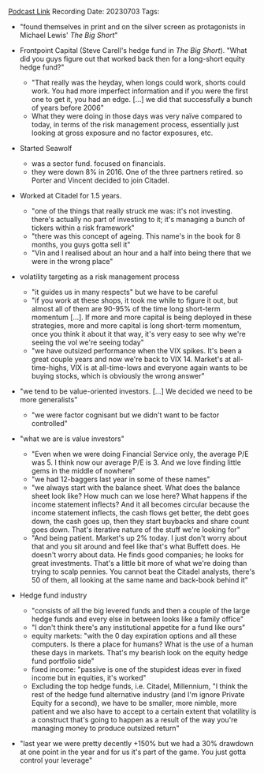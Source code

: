 
[Podcast Link](https://podcasts.apple.com/in/podcast/capital-allocators-inside-the-institutional/id1223764016?i=1000619105027)
Recording Date: 20230703
Tags: 

- "found themselves in print and on the silver screen as protagonists in Michael Lewis' *The Big Short*"
- Frontpoint Capital (Steve Carell's hedge fund in *The Big Short*). "What did you guys figure out that worked back then for a long-short equity hedge fund?"
	- "That really was the heyday, when longs could work, shorts could work. You had more imperfect information and if you were the first one to get it, you had an edge. [...] we did that successfully a bunch of years before 2006"
	- What they were doing in those days was very naïve compared to today, in terms of the risk management process, essentially just looking at gross exposure and no factor exposures, etc.
- Started Seawolf
	- was a sector fund. focused on financials.
	- they were down 8% in 2016. One of the three partners retired. so Porter and Vincent decided to join Citadel.
- Worked at Citadel for 1.5 years.
	- "one of the things that really struck me was: it's not investing. there's actually no part of investing to it; it's managing a bunch of tickers within a risk framework"
	- "there was this concept of ageing. This name's in the book for 8 months, you guys gotta sell it"
	- "Vin and I realised about an hour and a half into being there that we were in the wrong place"
- volatility targeting as a risk management process
	- "it guides us in many respects" but we have to be careful
	- "if you work at these shops, it took me while to figure it out, but almost all of them are 90-95% of the time long short-term momentum [...]. If more and more capital is being deployed in these strategies, more and more capital is long short-term momentum, once you think it about it that way, it's very easy to see why we're seeing the vol we're seeing today"
	- "we have outsized performance when the VIX spikes. It's been a great couple years and now we're back to VIX 14. Market's at all-time-highs, VIX is at all-time-lows and everyone again wants to be buying stocks, which is obviously the wrong answer"
- "we tend to be value-oriented investors. [...] We decided we need to be more generalists"
	- "we were factor cognisant but we didn't want to be factor controlled"
- "what we are is value investors"
	- "Even when we were doing Financial Service only, the average P/E was 5. I think now our average P/E is 3. And we love finding little gems in the middle of nowhere"
	- "we had 12-baggers last year in some of these names"
	- "we always start with the balance sheet. What does the balance sheet look like? How much can we lose here? What happens if the income statement inflects? And it all becomes circular because the income statement inflects, the cash flows get better, the debt goes down, the cash goes up, then they start buybacks and share count goes down. That's iterative nature of the stuff we're looking for"
	- "And being patient. Market's up 2% today. I just don't worry about that and you sit around and feel like that's what Buffett does. He doesn't worry about data. He finds good companies; he looks for great investments. That's a little bit more of what we're doing than trying to scalp pennies. You cannot beat the Citadel analysts, there's 50 of them, all looking at the same name and back-book behind it"

- Hedge fund industry
	- "consists of all the big levered funds and then a couple of the large hedge funds and every else in between looks like a family office"
	- "I don't think there's any institutional appetite for a fund like ours"
	- equity markets: "with the 0 day expiration options and all these computers. Is there a place for humans? What is the use of a human these days in markets. That's my bearish look on the equity hedge fund portfolio side"
	- fixed income: "passive is one of the stupidest ideas ever in fixed income but in equities, it's worked"
	- Excluding the top hedge funds, i.e. Citadel, Millennium, "I think the rest of the hedge fund alternative industry (and I'm ignore Private Equity for a second), we have to be smaller, more nimble, more patient and we also have to accept to a certain extent that volatility is a construct that's going to happen as a result of the way you're managing money to produce outsized return"
- "last year we were pretty decently +150% but we had a 30% drawdown at one point in the year and for us it's part of the game. You just gotta control your leverage"